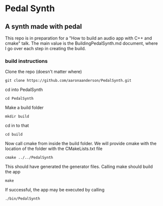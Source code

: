 # Pedal Synth
## A synth made with pedal
This repo is in preparation for a "How to build an audio app with C++ and cmake" talk. The main value is the BuildingPedalSynth.md document, where I go over each step in creating the build.

### build instructions 
Clone the repo (doesn't matter where)
```
git clone https://github.com/aaronaanderson/PedalSynth.git
```
cd into PedalSynth
```
cd PedalSynth
```
Make a build folder
```
mkdir build
```
cd in to that
```
cd build
```
Now call cmake from inside the build folder. We will provide cmake with the location of the folder with the CMakeLists.txt file
```
cmake ../../PedalSynth
```
This should have generated the generator files. Calling make should build the app
```
make
```
If successful, the app may be executed by calling
```
./bin/PedalSynth
```